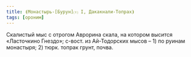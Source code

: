 ```yaml
---
title: ⦗Монастырь-[Бурун]⒯ I, Дакакнали-Топрах⦘
tags: [ороним]
---
```


Скалистый мыс с отрогом Аврорина скала, на котором высится «Ласточкино Гнездо»;
с-вост. из Ай-Тодорских мысов – 1) по руинам монастыря; 2) тюрк. топрак грунт,
почва.
